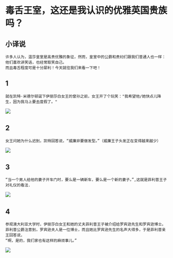 # 毒舌王室，这还是我认识的优雅英国贵族吗？

## 小译说
    许多人认为，温莎皇室是高贵优雅的象征，然而，皇室中的公爵和贵妇们跟我们普通人也一样：他们喜欢讲笑话，也经常取笑自己。
    而且毒舌程度可是十分犀利！今天就往我们来看一下吧！

## 1
    就在凯特·米德尔顿诞下伊丽莎白女王的曾孙之前，女王开了个玩笑："我希望他/她快点儿降生，因为我马上要去度假了。"
    
![](https://fanyi-app.baidu.com/static/passage/2017-07/2017-07-17/000/image/datasrc0.jpg) 
    
## 2
    女王问她为什么迟到，凯特回答说，“威廉非要做发型。”（威廉王子头发正在变得越来越少）
    
![](https://fanyi-app.baidu.com/static/passage/2017-07/2017-07-17/000/image/datasrc1.jpg) 

## 3
    “当一个男人给他的妻子开车门时，要么是一辆新车，要么是一个新的妻子。”,这就是菲利普王子对礼仪的看法.
    
![](https://fanyi-app.baidu.com/static/passage/2017-07/2017-07-17/000/image/datasrc2.jpg) 
    
## 4
    参观澳大利亚大学时，伊丽莎白女王和她的丈夫菲利普王子被介绍给罗宾逊先生和罗宾逊博士。
    菲利普公爵注意到，罗宾逊夫人是一位博士，而且她比罗宾逊先生的名声大得多，于是菲利普亲王回答说，
    “啊，是的，我们家也有这样的麻烦事儿。”

![](https://fanyi-app.baidu.com/static/passage/2017-07/2017-07-17/000/image/datasrc3.jpg) 




